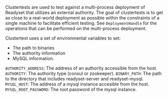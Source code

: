 Clustertests are used to test against a multi-process deployment of
Readyset that utilizes an external authority. The goal of clustertests
is to get as close to a real-world deployment as possible within the
constraints of a single machine to facilitate efficient testing.
See `DeploymentHandle` for the operations that can be performed on
the multi-process deployment.

Clustertest uses a set of environmental variables to set:
  * The path to binaries
  * The authority information
  * MySQL information.

`AUTHORITY_ADDRESS`: The address of an authority accessible from the host.
`AUTHORITY`: The authority type (consul or zookeeper).
`BINARY_PATH`: The path to the directory that includes readyset-server and readyset-mysql.
`MYSQL_HOST`: The address of a mysql instance accesible from the host.
`MYSQL_ROOT_PASSWORD`: The root password of the mysql instance.
